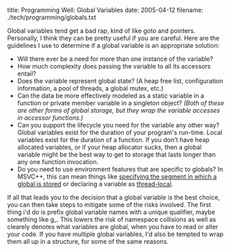title: Programming Well: Global Variables
date: 2005-04-12
filename: ./tech/programming/globals.txt


Global variables tend get a bad rap, kind of like goto and pointers.
Personally, I think they can be pretty useful if you are careful.
Here are the guidelines I use to determine if a global variable
is an appropriate solution:

* Will there ever be a need for more than one instance of the variable? 
* How much complexity does passing the variable to all its accessors entail? 
* Does the variable represent global state? (A heap free list, configuration information, a pool of threads, a global mutex, etc.) 
* Can the data be more effectively modeled as a static variable in a function or private member variable in a singleton object? <i>(Both of these are other forms of global storage, but they wrap the variable accesses in accessor functions.)</i>
* Can you support the lifecycle you need for the variable any other way? Global variables exist for the duration of your program's run-time. Local variables exist for the duration of a function. If you don't have heap allocated variables, or if your heap allocator sucks, then a global variable might be the best way to get to storage that lasts longer than any one function invocation.
* Do you need to use environment features that are specific to globals? In MSVC++, this can mean things like <a href="http://www.thecodeproject.com/dll/data_seg_share.asp"> specifying the segment in which a global is stored</a> or declaring a variable as <a href="http://msdn.microsoft.com/library/default.asp?url=/library/en-us/vclang/html/_pluslang_the_thread_attribute.asp">thread-local</a>. 

If all that leads you to the decision that a global variable is the
best choice, you can then take steps to mitigate some of the risks
involved.  The first thing i'd do is prefix global variable names with
a unique qualifier, maybe something like g_.  This lowers the risk of
namespace collisions as well as clearely denotes what variables are
global, when you have to read or alter your code. If you have multiple
global variables, I'd also be tempted to wrap them all up in a
structure, for some of the same reasons.
